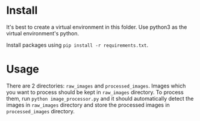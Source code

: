 # Install

It's best to create a virtual environment in this folder. Use python3 as the virtual environment's python.

Install packages using `pip install -r requirements.txt`.

# Usage

There are 2 directories: `raw_images` and `processed_images`.
Images which you want to process should be kept in `raw_images` directory.
To process them, run `python image_processor.py` and it should automatically detect the images in `raw_images` directory and store the processed images in `processed_images` directory.
